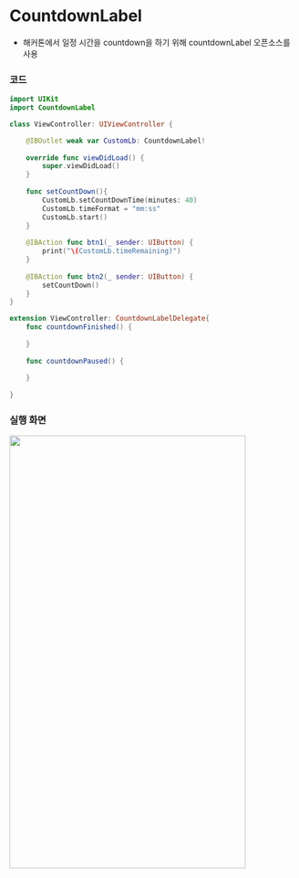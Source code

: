# CountdownLabel

- 해커톤에서 일정 시간을 countdown을 하기 위해 countdownLabel 오픈소스를 사용

### 코드

```swift
import UIKit
import CountdownLabel

class ViewController: UIViewController {

    @IBOutlet weak var CustomLb: CountdownLabel!
    
    override func viewDidLoad() {
        super.viewDidLoad()
    }
    
    func setCountDown(){
        CustomLb.setCountDownTime(minutes: 40)
        CustomLb.timeFormat = "mm:ss"
        CustomLb.start()
    }
    
    @IBAction func btn1(_ sender: UIButton) {
        print("\(CustomLb.timeRemaining)")
    }
    
    @IBAction func btn2(_ sender: UIButton) {
        setCountDown()
    }
}

extension ViewController: CountdownLabelDelegate{
    func countdownFinished() {
        
    }
    
    func countdownPaused() {
        
    }
    
}
```

### 실행 화면

<img src="https://simajune.github.io/img/posting/CountdownLabel1.gif" width="414px" height="758px"/>



